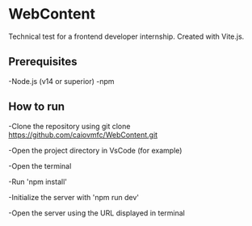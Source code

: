 # WebContent
Technical test for a frontend developer internship. Created with Vite.js.

## Prerequisites
-Node.js (v14 or superior)
-npm

## How to run
-Clone the repository using git clone https://github.com/caiovmfc/WebContent.git

-Open the project directory in VsCode (for example)

-Open the terminal

-Run 'npm install'

-Initialize the server with 'npm run dev'

-Open the server using the URL displayed in terminal
